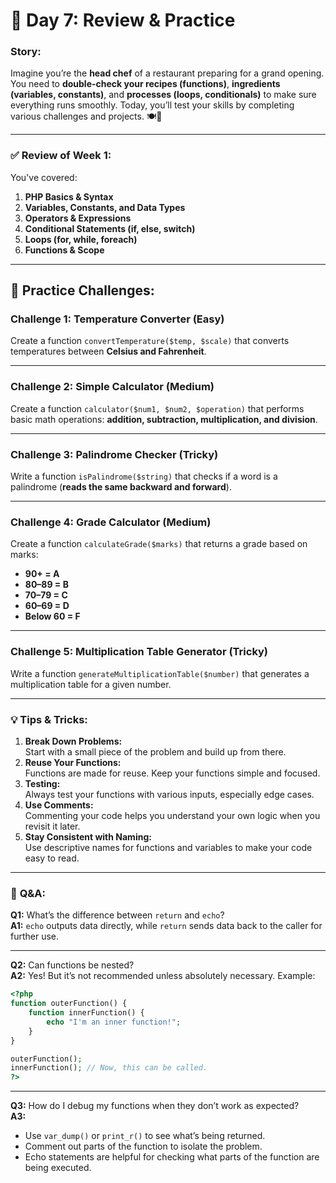 # 📅 **Day 7: Review & Practice**  
### **Story:**  
Imagine you’re the **head chef** of a restaurant preparing for a grand opening. You need to **double-check your recipes (functions)**, **ingredients (variables, constants)**, and **processes (loops, conditionals)** to make sure everything runs smoothly. Today, you’ll test your skills by completing various challenges and projects. 🍽️📜

---

### ✅ **Review of Week 1:**  
You've covered:
1. **PHP Basics & Syntax**
2. **Variables, Constants, and Data Types**
3. **Operators & Expressions**
4. **Conditional Statements (if, else, switch)**
5. **Loops (for, while, foreach)**
6. **Functions & Scope**

---


## 📌 **Practice Challenges:**  
### **Challenge 1: Temperature Converter (Easy)**  
Create a function `convertTemperature($temp, $scale)` that converts temperatures between **Celsius and Fahrenheit**.  

---

### **Challenge 2: Simple Calculator (Medium)**  
Create a function `calculator($num1, $num2, $operation)` that performs basic math operations: **addition, subtraction, multiplication, and division**.  

---

### **Challenge 3: Palindrome Checker (Tricky)**  
Write a function `isPalindrome($string)` that checks if a word is a palindrome (**reads the same backward and forward**).  

---

### **Challenge 4: Grade Calculator (Medium)**  
Create a function `calculateGrade($marks)` that returns a grade based on marks:  
- **90+ = A**  
- **80–89 = B**  
- **70–79 = C**  
- **60–69 = D**  
- **Below 60 = F**  


---

### **Challenge 5: Multiplication Table Generator (Tricky)**  
Write a function `generateMultiplicationTable($number)` that generates a multiplication table for a given number.  


---

### 💡 **Tips & Tricks:**  
1. **Break Down Problems:**  
   Start with a small piece of the problem and build up from there.  
2. **Reuse Your Functions:**  
   Functions are made for reuse. Keep your functions simple and focused.  
3. **Testing:**  
   Always test your functions with various inputs, especially edge cases.  
4. **Use Comments:**  
   Commenting your code helps you understand your own logic when you revisit it later.  
5. **Stay Consistent with Naming:**  
   Use descriptive names for functions and variables to make your code easy to read.  

---

### 📖 **Q&A:**  
**Q1:** What’s the difference between `return` and `echo`?  
**A1:** `echo` outputs data directly, while `return` sends data back to the caller for further use.  

---

**Q2:** Can functions be nested?  
**A2:** Yes! But it’s not recommended unless absolutely necessary. Example:  
```php
<?php
function outerFunction() {
    function innerFunction() {
        echo "I'm an inner function!";
    }
}

outerFunction();
innerFunction(); // Now, this can be called.
?>
```
---

**Q3:** How do I debug my functions when they don’t work as expected?  
**A3:**  
- Use `var_dump()` or `print_r()` to see what’s being returned.  
- Comment out parts of the function to isolate the problem.  
- Echo statements are helpful for checking what parts of the function are being executed.  

